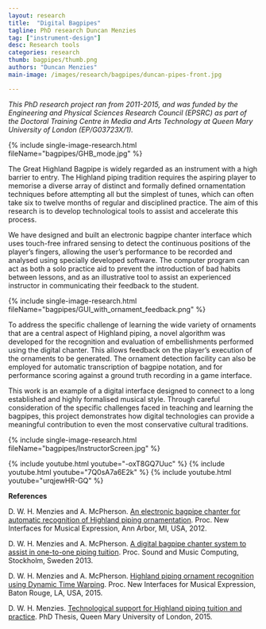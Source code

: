 ```yaml
---
layout: research
title:  "Digital Bagpipes"
tagline: PhD research Duncan Menzies
tag: ["instrument-design"]
desc: Research tools
categories: research
thumb: bagpipes/thumb.png
authors: "Duncan Menzies"
main-image: /images/research/bagpipes/duncan-pipes-front.jpg

---
```


*This PhD research project ran from 2011-2015, and was funded by the Engineering and Physical Sciences Research Council (EPSRC) as part of the Doctoral Training Centre in Media and Arts Technology at Queen Mary University of London (EP/G03723X/1).*

{% include single-image-research.html fileName="bagpipes/GHB_mode.jpg" %}

The Great Highland Bagpipe is widely regarded as an instrument with a high barrier to entry. The Highland piping tradition requires the aspiring player to memorise a diverse array of distinct and formally defined ornamentation techniques before attempting all but the simplest of tunes, which can often take six to twelve months of regular and disciplined practice. The aim of this research is to develop technological tools to assist and accelerate this process.

We have designed and built an electronic bagpipe chanter interface which uses touch-free infrared sensing to detect the continuous positions of the player’s fingers, allowing the user’s performance to be recorded and analysed using specially developed software. The computer program can act as both a solo practice aid to prevent the introduction of bad habits between lessons, and as an illustrative tool to assist an experienced instructor in communicating their feedback to the student.

{% include single-image-research.html fileName="bagpipes/GUI_with_ornament_feedback.png" %}

To address the specific challenge of learning the wide variety of ornaments that are a central aspect of Highland piping, a novel algorithm was developed for the recognition and evaluation of embellishments performed using the digital chanter. This allows feedback on the player’s execution of the ornaments to be generated. The ornament detection facility can also be employed for automatic transcription of bagpipe notation, and for performance scoring against a ground truth recording in a game interface.

This work is an example of a digital interface designed to connect to a long established and highly formalised musical style. Through careful consideration of the specific challenges faced in teaching and learning the bagpipes, this project demonstrates how digital technologies can provide a meaningful contribution to even the most conservative cultural traditions.

{% include single-image-research.html fileName="bagpipes/InstructorScreen.jpg" %}

{% include youtube.html youtube="-oxT8GQ7Uuc" %}
{% include youtube.html youtube="7Q0sA7a6E2k" %}
{% include youtube.html youtube="urqjewHR-GQ" %}

**References**

D. W. H. Menzies and A. McPherson. [An electronic bagpipe chanter for automatic recognition of Highland piping ornamentation](http://www.eecs.umich.edu/nime2012/Proceedings/papers/200_Final_Manuscript.pdf). Proc. New Interfaces for Musical Expression, Ann Arbor, MI, USA, 2012.

D. W. H. Menzies and A. McPherson. [A digital bagpipe chanter system to assist in one-to-one piping tuition](http://www.eecs.qmul.ac.uk/~andrewm/smc2013_menzies.pdf). Proc. Sound and Music Computing, Stockholm, Sweden 2013.

D. W. H. Menzies and A. McPherson. [Highland piping ornament recognition using Dynamic Time Warping](http://www.nime.org/proceedings/2015/nime2015_208.pdf). Proc. New Interfaces for Musical Expression, Baton Rouge, LA, USA, 2015.

D. W. H. Menzies. [Technological support for Highland piping tuition and practice](http://www.eecs.qmul.ac.uk/~andrewm/menzies_thesis.pdf). PhD Thesis, Queen Mary University of London, 2015.